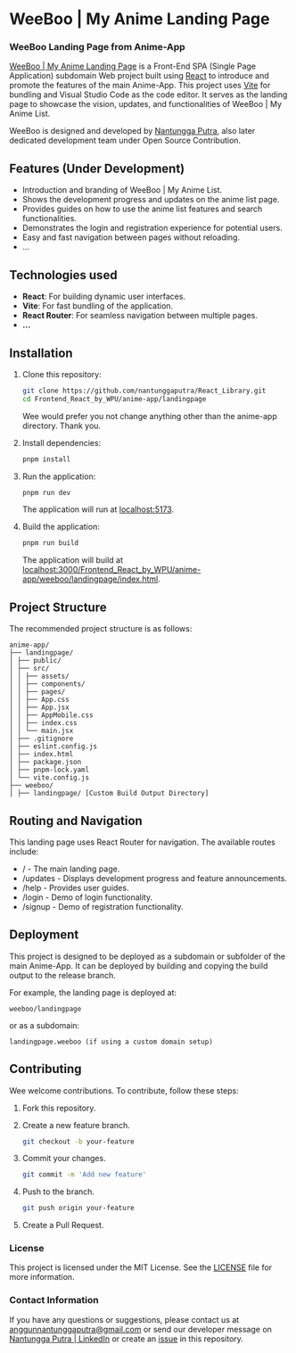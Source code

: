 # WeeBoo | My Anime Landing Page

### WeeBoo Landing Page from Anime-App

[WeeBoo | My Anime Landing Page](https://nantunggaputra.github.io/React_Library/Frontend_React_by_WPU/anime-app/weeboo/landingpage) is a Front-End SPA (Single Page Application) subdomain Web project built using [React](https://react.dev/) to introduce and promote the features of the main Anime-App. This project uses [Vite](https://vitejs.dev/) for bundling and Visual Studio Code as the code editor. It serves as the landing page to showcase the vision, updates, and functionalities of WeeBoo | My Anime List.

WeeBoo is designed and developed by [Nantungga Putra](https://nantunggaputra.github.io/HTML/), also later dedicated development team under Open Source Contribution.

## Features (Under Development)

- Introduction and branding of WeeBoo | My Anime List.
- Shows the development progress and updates on the anime list page.
- Provides guides on how to use the anime list features and search functionalities.
- Demonstrates the login and registration experience for potential users.
- Easy and fast navigation between pages without reloading.
- ...

## Technologies used

- **React**: For building dynamic user interfaces.
- **Vite**: For fast bundling of the application.
- **React Router**: For seamless navigation between multiple pages.
- **...**

## Installation

1.  Clone this repository:

    ```bash
    git clone https://github.com/nantunggaputra/React_Library.git
    cd Frontend_React_by_WPU/anime-app/landingpage
    ```

    Wee would prefer you not change anything other than the anime-app directory. Thank you.

2.  Install dependencies:

    ```bash
    pnpm install
    ```

3.  Run the application:

    ```bash
    pnpm run dev
    ```

    The application will run at [localhost:5173](http://localhost:5173).

4.  Build the application:

    ```bash
    pnpm run build
    ```

    The application will build at [localhost:3000/Frontend_React_by_WPU/anime-app/weeboo/landingpage/index.html](http://localhost:3000/Frontend_React_by_WPU/anime-app/weeboo/landingpage/index.html).

## Project Structure

The recommended project structure is as follows:

```
anime-app/
├── landingpage/
│ ├── public/
│ ├── src/
│ │ ├── assets/
│ │ ├── components/
│ │ ├── pages/
│ │ ├── App.css
│ │ ├── App.jsx
│ │ ├── AppMobile.css
│ │ ├── index.css
│ │ └── main.jsx
│ ├── .gitignore
│ ├── eslint.config.js
│ ├── index.html
│ ├── package.json
│ ├── pnpm-lock.yaml
│ └── vite.config.js
├── weeboo/
│ ├── landingpage/ [Custom Build Output Directory]
```

## Routing and Navigation

This landing page uses React Router for navigation. The available routes include:

- / - The main landing page.
- /updates - Displays development progress and feature announcements.
- /help - Provides user guides.
- /login - Demo of login functionality.
- /signup - Demo of registration functionality.

## Deployment

This project is designed to be deployed as a subdomain or subfolder of the main Anime-App. It can be deployed by building and copying the build output to the release branch.

For example, the landing page is deployed at:

    weeboo/landingpage

or as a subdomain:

    landingpage.weeboo (if using a custom domain setup)

## Contributing

Wee welcome contributions. To contribute, follow these steps:

1.  Fork this repository.

2.  Create a new feature branch.

    ```bash
    git checkout -b your-feature
    ```

3.  Commit your changes.

    ```bash
    git commit -m 'Add new feature'
    ```

4.  Push to the branch.

    ```bash
    git push origin your-feature
    ```

5.  Create a Pull Request.

### License

This project is licensed under the MIT License. See the [LICENSE](LICENSE) file for more information.

### Contact Information

If you have any questions or suggestions, please contact us at anggunnantunggaputra@gmail.com or send our developer message on [Nantungga Putra | LinkedIn](https://www.linkedin.com/in/nantungga-putra-451779116/) or create an [issue](https://github.com/nantunggaputra/React_Library/issues/) in this repository.
